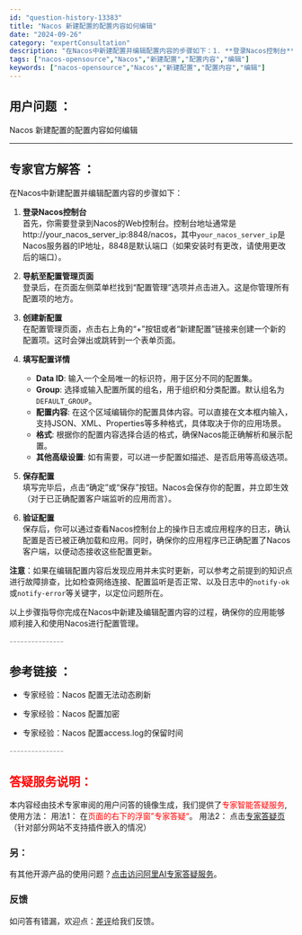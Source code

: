 ```yaml
---
id: "question-history-13383"
title: "Nacos 新建配置的配置内容如何编辑"
date: "2024-09-26"
category: "expertConsultation"
description: "在Nacos中新建配置并编辑配置内容的步骤如下：1. **登录Nacos控制台**     首先，你需要登录到Nacos的Web控制台。控制台地址通常是http://your_nacos_server_ip:8848/nacos，其中`your_nacos_server_ip`是Nacos服务器的I"
tags: ["nacos-opensource","Nacos","新建配置","配置内容","编辑"]
keywords: ["nacos-opensource","Nacos","新建配置","配置内容","编辑"]
---
```


## 用户问题 ： 
 Nacos 新建配置的配置内容如何编辑  

---------------
## 专家官方解答 ：

在Nacos中新建配置并编辑配置内容的步骤如下：

1. **登录Nacos控制台**  
   首先，你需要登录到Nacos的Web控制台。控制台地址通常是http://your_nacos_server_ip:8848/nacos，其中`your_nacos_server_ip`是Nacos服务器的IP地址，8848是默认端口（如果安装时有更改，请使用更改后的端口）。

2. **导航至配置管理页面**  
   登录后，在页面左侧菜单栏找到“配置管理”选项并点击进入。这是你管理所有配置项的地方。

3. **创建新配置**  
   在配置管理页面，点击右上角的“+”按钮或者“新建配置”链接来创建一个新的配置项。这时会弹出或跳转到一个表单页面。

4. **填写配置详情**  
   - **Data ID**: 输入一个全局唯一的标识符，用于区分不同的配置集。
   - **Group**: 选择或输入配置所属的组名，用于组织和分类配置。默认组名为`DEFAULT_GROUP`。
   - **配置内容**: 在这个区域编辑你的配置具体内容。可以直接在文本框内输入，支持JSON、XML、Properties等多种格式，具体取决于你的应用场景。
   - **格式**: 根据你的配置内容选择合适的格式，确保Nacos能正确解析和展示配置。
   - **其他高级设置**: 如有需要，可以进一步配置如描述、是否启用等高级选项。

5. **保存配置**  
   填写完毕后，点击“确定”或“保存”按钮。Nacos会保存你的配置，并立即生效（对于已正确配置客户端监听的应用而言）。

6. **验证配置**  
   保存后，你可以通过查看Nacos控制台上的操作日志或应用程序的日志，确认配置是否已被正确加载和应用。同时，确保你的应用程序已正确配置了Nacos客户端，以便动态接收这些配置更新。

**注意**：如果在编辑配置内容后发现应用并未实时更新，可以参考之前提到的知识点进行故障排查，比如检查网络连接、配置监听是否正常、以及日志中的`notify-ok`或`notify-error`等关键字，以定位问题所在。

以上步骤指导你完成在Nacos中新建及编辑配置内容的过程，确保你的应用能够顺利接入和使用Nacos进行配置管理。


<font color="#949494">---------------</font> 


## 参考链接 ：

* 专家经验：Nacos 配置无法动态刷新 
 
 * 专家经验：Nacos 配置加密 
 
 * 专家经验：Nacos 配置access.log的保留时间 


 <font color="#949494">---------------</font> 
 


## <font color="#FF0000">答疑服务说明：</font> 

本内容经由技术专家审阅的用户问答的镜像生成，我们提供了<font color="#FF0000">专家智能答疑服务</font>,使用方法：
用法1： 在<font color="#FF0000">页面的右下的浮窗”专家答疑“</font>。
用法2： 点击[专家答疑页](https://answer.opensource.alibaba.com/docs/intro)（针对部分网站不支持插件嵌入的情况）
### 另：


有其他开源产品的使用问题？[点击访问阿里AI专家答疑服务](https://answer.opensource.alibaba.com/docs/intro)。
### 反馈
如问答有错漏，欢迎点：[差评](https://ai.nacos.io/user/feedbackByEnhancerGradePOJOID?enhancerGradePOJOId=13878)给我们反馈。
